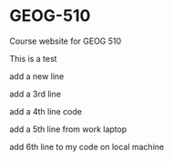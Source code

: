 # GEOG-510
Course website for GEOG 510

This is a test

add a new line

add a 3rd line

add a 4th line code

add a 5th line from work laptop

add 6th line to my code on local machine


